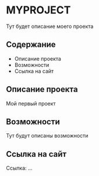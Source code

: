 # MYPROJECT
Тут будет описание моего проекта

## Содержание
- Описание проекта
- Возможности
- Ссылка на сайт

## Описание проекта
Мой первый проект

## Возможности 
Тут будут описаны возможности

## Ссылка на сайт
Ссылка: ...